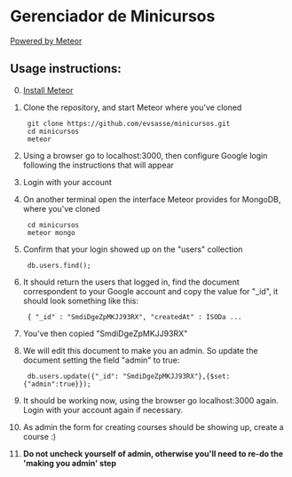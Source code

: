 # Gerenciador de Minicursos

[Powered by Meteor](https://www.meteor.com/)

## Usage instructions:
0. [Install Meteor](https://www.meteor.com/install)
0. Clone the repository, and start Meteor where you've cloned

        git clone https://github.com/evsasse/minicursos.git
        cd minicursos
        meteor
0. Using a browser go to localhost:3000, then configure Google login following the instructions that will appear
0. Login with your account
0. On another terminal open the interface Meteor provides for MongoDB, where you've cloned

        cd minicursos
        meteor mongo
0. Confirm that your login showed up on the "users" collection

        db.users.find();
0. It should return the users that logged in, find the document correspondent to your Google account and copy
the value for "_id", it should look something like this:

        { "_id" : "SmdiDgeZpMKJJ93RX", "createdAt" : ISODa ...
0. You've then copied "SmdiDgeZpMKJJ93RX"
0. We will edit this document to make you an admin. So update the document setting the field "admin" to true:

        db.users.update({"_id": "SmdiDgeZpMKJJ93RX"},{$set:{"admin":true}});
0. It should be working now, using the browser go localhost:3000 again. Login with your account again if necessary.
0. As admin the form for creating courses should be showing up, create a course :)
0. **Do not uncheck yourself of admin, otherwise you'll need to re-do the 'making you admin' step**
